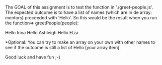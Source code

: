 
The GOAL of this assignment is to test the function in './greet-people.js'.
The expected outcome is to have a list of names (which are in de array: mentors) preceeded with 'Hello'. So this would be the result when you run
the function=> greetPeople(people):

Hello Irina
Hello Ashleigh
Hello Etza

*Optional:
    You can try to make an array on your own with other names to see
    if the outcome is still a list of Hello [your array item].

Good luck and have fun ;-)

